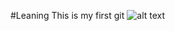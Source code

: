 #Leaning
This is my first git
![alt text](https://github.com/SeanWang17/gitLearning/blob/login/1813.png)
